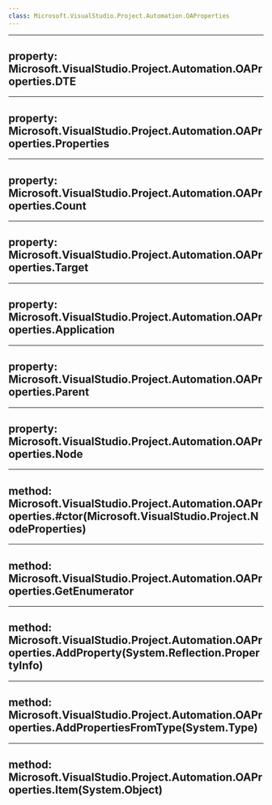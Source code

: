 ```yaml
---
class: Microsoft.VisualStudio.Project.Automation.OAProperties
---
```


---
property: Microsoft.VisualStudio.Project.Automation.OAProperties.DTE
---

---
property: Microsoft.VisualStudio.Project.Automation.OAProperties.Properties
---

---
property: Microsoft.VisualStudio.Project.Automation.OAProperties.Count
---

---
property: Microsoft.VisualStudio.Project.Automation.OAProperties.Target
---

---
property: Microsoft.VisualStudio.Project.Automation.OAProperties.Application
---

---
property: Microsoft.VisualStudio.Project.Automation.OAProperties.Parent
---

---
property: Microsoft.VisualStudio.Project.Automation.OAProperties.Node
---

---
method: Microsoft.VisualStudio.Project.Automation.OAProperties.#ctor(Microsoft.VisualStudio.Project.NodeProperties)
---

---
method: Microsoft.VisualStudio.Project.Automation.OAProperties.GetEnumerator
---

---
method: Microsoft.VisualStudio.Project.Automation.OAProperties.AddProperty(System.Reflection.PropertyInfo)
---

---
method: Microsoft.VisualStudio.Project.Automation.OAProperties.AddPropertiesFromType(System.Type)
---

---
method: Microsoft.VisualStudio.Project.Automation.OAProperties.Item(System.Object)
---

